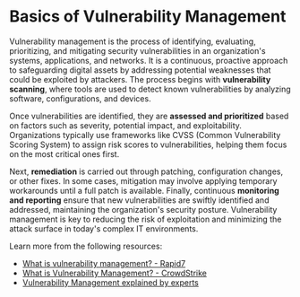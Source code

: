 # Basics of Vulnerability Management

Vulnerability management is the process of identifying, evaluating, prioritizing, and mitigating security vulnerabilities in an organization's systems, applications, and networks. It is a continuous, proactive approach to safeguarding digital assets by addressing potential weaknesses that could be exploited by attackers. The process begins with **vulnerability scanning**, where tools are used to detect known vulnerabilities by analyzing software, configurations, and devices. 

Once vulnerabilities are identified, they are **assessed and prioritized** based on factors such as severity, potential impact, and exploitability. Organizations typically use frameworks like CVSS (Common Vulnerability Scoring System) to assign risk scores to vulnerabilities, helping them focus on the most critical ones first.

Next, **remediation** is carried out through patching, configuration changes, or other fixes. In some cases, mitigation may involve applying temporary workarounds until a full patch is available. Finally, continuous **monitoring and reporting** ensure that new vulnerabilities are swiftly identified and addressed, maintaining the organization's security posture. Vulnerability management is key to reducing the risk of exploitation and minimizing the attack surface in today's complex IT environments.

Learn more from the following resources:

- [What is vulnerability management? - Rapid7](https://www.rapid7.com/fundamentals/vulnerability-management-and-scanning/)
- [What is Vulnerability Management? - CrowdStrike](https://www.crowdstrike.com/cybersecurity-101/vulnerability-management/)
- [Vulnerability Management explained by experts](https://www.youtube.com/watch?v=RE6_Lo2wSIg)
